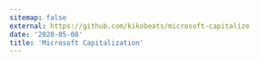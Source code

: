 ```yaml
---
sitemap: false
external: https://github.com/kikobeats/microsoft-capitalize
date: '2020-05-08'
title: 'Microsoft Capitalization'
---
```

